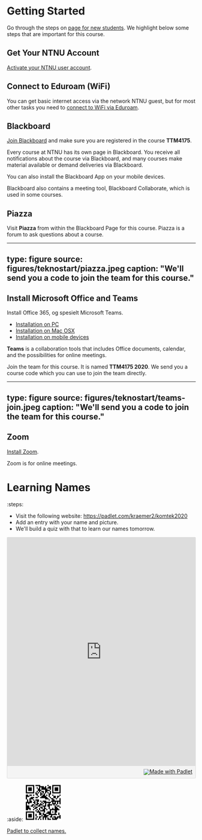 # Getting Started

Go through the steps on [page for new students](https://innsida.ntnu.no/ny-student). We highlight below some steps that are important for this course.


## Get Your NTNU Account

[Activate your NTNU user account](https://innsida.ntnu.no/wiki/-/wiki/Norsk/Aktiver+brukerkonto).


## Connect to Eduroam (WiFi)

You can get basic internet access via the network NTNU guest, but for most other tasks you need to [connect to WiFi via Eduroam](https://innsida.ntnu.no/wiki/-/wiki/Norsk/Trådløst+nett). 



## Blackboard

[Join Blackboard](http://innsida.ntnu.no/bb-student) and make sure you are registered in the course **TTM4175**.

Every course at NTNU has its own page in Blackboard. You receive all notifications about the course via Blackboard, and many courses make material available or demand deliveries via Blackboard.

You can also install the Blackboard App on your mobile devices.

Blackboard also contains a meeting tool, Blackboard Collaborate, which is used in some courses.



## Piazza

Visit **Piazza** from within the Blackboard Page for this course. Piazza is a forum to ask questions about a course. 

---
type: figure
source: figures/teknostart/piazza.jpeg
caption: "We'll send you a code to join the team for this course."
---

## Install Microsoft Office and Teams

Install Office 365, og spesielt Microsoft Teams.

* [Installation on PC](https://innsida.ntnu.no/wiki/-/wiki/Norsk/Office+365+–%20Installere+på%20PC)
* [Installation on Mac OSX](https://innsida.ntnu.no/wiki/-/wiki/Norsk/Office+365+–%20Installere+på%20OSX)
* [Installation on mobile devices](https://innsida.ntnu.no/wiki/-/wiki/Norsk/Office+365+-+Installere+på%20mobil+og+nettbrett)

**Teams** is a collaboration tools that includes Office documents, calendar, and the possibilities for online meetings.

Join the team for this course. It is named **TTM4175 2020**. We send you a course code which you can use to join the team directly.

---
type: figure
source: figures/teknostart/teams-join.jpeg
caption: "We'll send you a code to join the team for this course."
---


## Zoom

[Install Zoom](https://innsida.ntnu.no/wiki/-/wiki/Norsk/zoom+-+last+ned+og+installer).

Zoom is for online meetings.


# Learning Names

:steps:
* Visit the following website: [https://padlet.com/kraemer2/komtek2020
](https://padlet.com/kraemer2/komtek2020
)
* Add an entry with your name and picture.
* We'll build a quiz with that to learn our names tomorrow.


<div class="padlet-embed" style="border:1px solid rgba(0,0,0,0.1);border-radius:2px;box-sizing:border-box;overflow:hidden;position:relative;width:100%;background:#F4F4F4"><p style="padding:0;margin:0"><iframe src="https://padlet.com/embed/rn8dw8y2iy7jhum6" frameborder="0" allow="camera;microphone;geolocation" style="width:100%;height:608px;display:block;padding:0;margin:0"></iframe></p><div style="padding:8px;text-align:right;margin:0;"><a href="https://padlet.com?ref=embed" style="padding:0;margin:0;border:none;display:block;line-height:1;height:16px" target="_blank"><img src="https://padlet.net/embeds/made_with_padlet.png" width="86" height="16" style="padding:0;margin:0;background:none;border:none;display:inline;box-shadow:none" alt="Made with Padlet"></a></div></div>


:aside: <img src="figures/teknostart/padlet-names.png" width="100px"><p><a href="https://padlet.com/kraemer2/komtek2020">Padlet to collect names.</a></p>


 